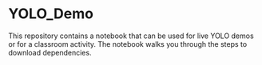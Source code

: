 # YOLO_Demo

This repository contains a notebook that can be used for live YOLO demos or for a classroom activity. The notebook walks you through the steps to download dependencies. 